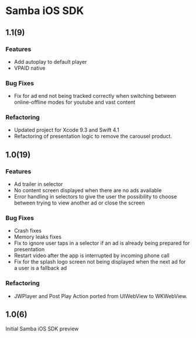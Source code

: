 # Samba iOS SDK

## 1.1(9)

### Features
  * Add autoplay to default player
  * VPAID native

### Bug Fixes
  * Fix for ad end not being tracked correctly when switching between online-offline modes for youtube and vast content

### Refactoring
  * Updated project for Xcode 9.3 and Swift 4.1
  * Refactoring of presentation logic to remove the carousel product.

## 1.0(19)

### Features
  * Ad trailer in selector
  * No content screen displayed when there are no ads available
  * Error handling in selectors to give the user the possibility to choose between trying to view another ad or close the screen

### Bug Fixes
  * Crash fixes
  * Memory leaks fixes
  * Fix to ignore user taps in a selector if an ad is already being prepared for presentation
  * Restart video after the app is interrupted by incoming phone call
  * Fix for the splash logo screen not being displayed when the next ad for a user is a fallback ad

### Refactoring
  * JWPlayer and Post Play Action ported from UIWebView to WKWebView.
  
## 1.0(6)

Initial Samba iOS SDK preview

